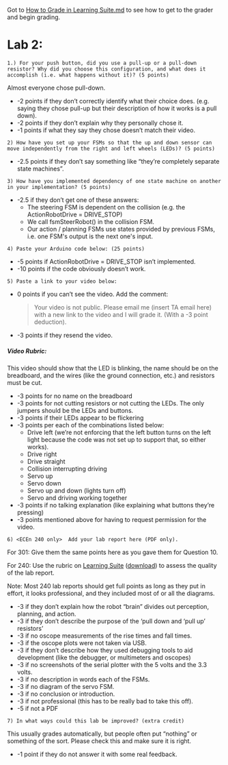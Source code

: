 Got to [How to Grade in Learning Suite.md](/resources/How-to-Grade-in-Learning-Suite.md) to see how to get to the grader and begin grading. 

# Lab 2:

```1.) For your push button, did you use a pull-up or a pull-down resistor? Why did you choose this configuration, and what does it accomplish (i.e. what happens without it)? (5 points)```

Almost everyone chose pull-down.
- -2 points if they don’t correctly identify what their choice does. (e.g. saying they chose pull-up but their description of how it works is a pull down).
- -2 points if they don’t explain why they personally chose it.
- -1 points if what they say they chose doesn’t match their video.

```2) How have you set up your FSMs so that the up and down sensor can move independently from the right and left wheels (LEDs)? (5 points)```
- -2.5 points if they don’t say something like “they’re completely separate state machines”.

```3) How have you implemented dependency of one state machine on another in your implementation? (5 points)```
- -2.5 if they don’t get one of these answers:
  - The steering FSM is dependent on the collision (e.g. the ActionRobotDrive = DRIVE_STOP)
  - We call fsmSteerRobot() in the collision FSM.
  - Our action / planning FSMs use states provided by previous FSMs, i.e. one FSM's output is the next one's input. 

```4) Paste your Arduino code below: (25 points)```
- -5 points if ActionRobotDrive = DRIVE_STOP isn’t implemented.
- -10 points if the code obviously doesn’t work.

```5) Paste a link to your video below:```
- 0 points if you can’t see the video. Add the comment:
  > Your video is not public. Please email me (insert TA email here) with a new link to the video and I will grade it. (With a -3 point deduction).
- -3 points if they resend the video.
##### Video Rubric:
This video should show that the LED is blinking, the name should be on the breadboard, and the wires (like the ground connection, etc.) and resistors must be cut.
- -3 points for no name on the breadboard
- -3 points for not cutting resistors or not cutting the LEDs. The only jumpers should be the LEDs and buttons.
- -3 points if their LEDs appear to be flickering
- -3 points per each of the combinations listed below:
  - Drive left (we’re not enforcing that the left button turns on the left light because the code was not set up to support that, so either works).
  - Drive right 
  - Drive straight
  - Collision interrupting driving
  - Servo up
  - Servo down
  - Servo up and down (lights turn off)
  - Servo and driving working together
- -3 points if no talking explanation (like explaining what buttons they’re pressing)
- -3 points mentioned above for having to request permission for the video. 

```6) <ECEn 240 only>  Add your lab report here (PDF only).```

For 301: Give them the same points here as you gave them for Question 10.

For 240: Use the rubric on [Learning Suite](https://learningsuite.byu.edu/.YoSI/cid-d8RgIfkKFPjI/student/pages/page/id-vIiK) ([download](https://learningsuite.byu.edu/plugins/Upload/fileDownload.php?fileId=ef461b1e-VYl2-sVTP-k6w8-Qn4514eda56c)) to assess the quality of the lab report. 

Note: Most 240 lab reports should get full points as long as they put in effort, it looks professional, and they included most of or all the diagrams. 
- -3 if they don’t explain how the robot “brain” divides out perception, planning, and action.
- -3 if they don’t describe the purpose of the ‘pull down and ‘pull up’ resistors’
- -3 if no oscope measurements of the rise times and fall times.
- -3 if the oscope plots were not taken via USB.
- -3 if they don’t describe how they used debugging tools to aid development (like the debugger, or multimeters and oscopes)
- -3 if no screenshots of the serial plotter with the 5 volts and the 3.3 volts.
- -3 if no description in words each of the FSMs.
- -3 if no diagram of the servo FSM.
- -3 if no conclusion or introduction.
- -3 if not professional (this has to be really bad to take this off).
- -5 if not a PDF

```7) In what ways could this lab be improved? (extra credit)```

This usually grades automatically, but people often put “nothing” or something of the sort. Please check this and make sure it is right.  
- -1 point if they do not answer it with some real feedback.
